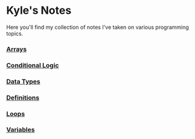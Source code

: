 # Kyle's Notes

Here you'll find my collection of notes I've taken on various programming topics.

### [Arrays](./Ruby/Arrays.md)

### [Conditional Logic](./Ruby/Conditional_Logic.md)

### [Data Types](./Ruby/Data_Types.md)

### [Definitions](./Ruby/Definitions.md)

### [Loops](./Ruby/Loops.md)

### [Variables](./Ruby/Variables.md)
